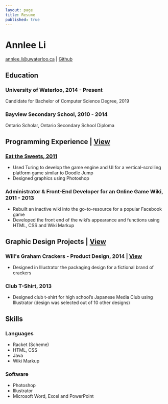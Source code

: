 ```yaml
---
layout: page
title: Resume
published: true
---
```


# Annlee Li
<a href="mailto:annlee.li@uwaterloo.ca">annlee.li@uwaterloo.ca</a> | 
[Github](https://github.com/polkabear)

## Education
### University of Waterloo, 2014 - Present
Candidate for Bachelor of Computer Science Degree, 2019

### Bayview Secondary School, 2010 - 2014
Ontario Scholar, Ontario Secondary School Diploma

## Programming Experience | [View](/portfolio/programs)
### [Eat the Sweets, 2011](/portfolio/#sweets)
- Used Turing to develop the game engine and UI for a vertical-scrolling platform game similar to Doodle Jump
- Designed graphics using Photoshop

### Administrator & Front-End Developer for an Online Game Wiki, 2011 - 2013
- Rebuilt an inactive wiki into the go-to-resource for a popular Facebook game
- Developed the front end of the wiki’s appearance and functions using HTML, CSS and Wiki Markup 

## Graphic Design Projects | [View](/portfolio/graphics)
### Will's Graham Crackers - Product Design, 2014 | [View](/portfolio/#will)
- Designed in Illustrator the packaging design for a fictional brand of crackers

### Club T-Shirt, 2013
- Designed club t-shirt for high school’s Japanese Media Club using Illustrator (design was selected out of 10 other designs)

## Skills
### Languages
- Racket (Scheme)
- HTML, CSS
- Java
- Wiki Markup

### Software
- Photoshop
- Illustrator
- Microsoft Word, Excel and PowerPoint